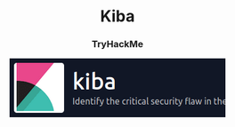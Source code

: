 <h1 align="center">Kiba</h1>
<h3 align="center">TryHackMe</h3>
<p align="center" width="100%">
  <img src="logo.png" alt="logo"/>
</p>
